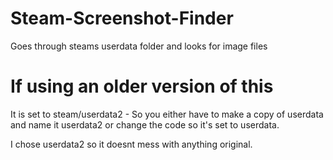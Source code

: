 # Steam-Screenshot-Finder
Goes through steams userdata folder and looks for image files

# If using an older version of this

It is set to steam/userdata2 - So you either have to make a copy of userdata and name it userdata2 or change the code so it's set to userdata. 

I chose userdata2 so it doesnt mess with anything original.

